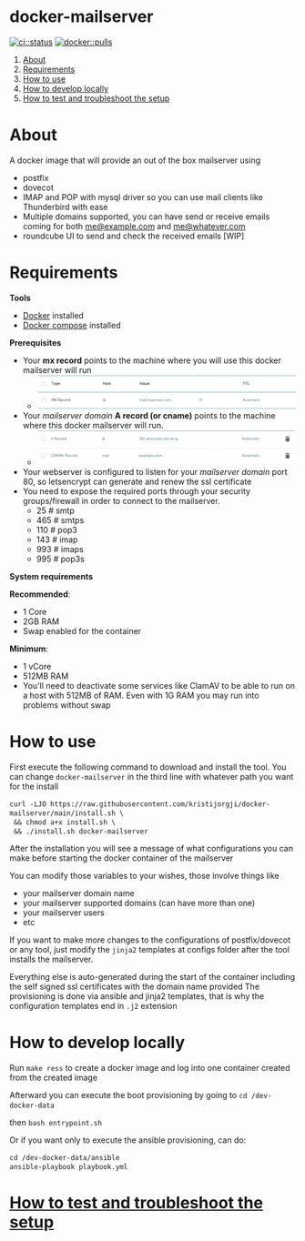 # docker-mailserver

[![ci::status]][ci::github] [![docker::pulls]][docker::hub] 

[ci::status]: https://img.shields.io/github/workflow/status/kristijorgji/docker-mailserver/Publish?color=blue&label=CI&logo=github&logoColor=white&style=for-the-badge
[ci::github]: https://github.com/kristijorgji/docker-mailserver/actions
[docker::pulls]: https://img.shields.io/docker/pulls/kristijorgji/docker-mailserver.svg?style=for-the-badge&logo=docker&logoColor=white
[docker::hub]: https://hub.docker.com/r/kristijorgji/docker-mailserver/

1. [About](#about)
2. [Requirements](#requirements)
3. [How to use](#how-to-use)
4. [How to develop locally](#how-to-develop-locally)
5. [How to test and troubleshoot the setup](docs/how-to-test-and-troubleshot-the-setup.md)

# About

A docker image that will provide an out of the box mailserver using

* postfix
* dovecot
* IMAP and POP with mysql driver so you can use mail clients like Thunderbird with ease
* Multiple domains supported, you can have send or receive emails coming for both me@example.com and me@whatever.com
* roundcube UI to send and check the received emails [WIP] 

# Requirements

**Tools**
- [Docker](https://www.docker.com/) installed
- [Docker compose](https://docs.docker.com/compose/) installed

**Prerequisites** 
- Your **mx record** points to the machine where you will use this docker mailserver will run
  - ![MX Record Namescheap Example](./docs/mx-record-example.png)
- Your _mailserver domain_ **A record (or cname)** points to the machine where  this docker mailserver will run.
  - ![CNAME Mailserver Domain Record Namescheap Example](./docs/maildomain-cname-example.png)
- Your webserver is configured to listen for your _mailserver domain_ port 80, so letsencrypt can generate and renew the ssl certificate
- You need to expose the required ports through your security groups/firewall in order to connect to the mailserver.  
  - 25     # smtp
  - 465    # smtps
  - 110    # pop3
  - 143    # imap
  - 993    # imaps
  - 995    # pop3s

**System requirements**

**Recommended**:

- 1 Core
- 2GB RAM
- Swap enabled for the container

**Minimum**:

- 1 vCore
- 512MB RAM
- You'll need to deactivate some services like ClamAV to be able to run on a host with 512MB of RAM. Even with 1G RAM you may run into problems without swap

# How to use

First execute the following command to download and install the tool.
You can change `docker-mailserver` in the third line with whatever path you want for the install

```shell
curl -LJO https://raw.githubusercontent.com/kristijorgji/docker-mailserver/main/install.sh \
 && chmod a+x install.sh \
 && ./install.sh docker-mailserver
```

After the installation you will see a message of what configurations you can make before starting the docker container of the mailserver

You can modify those variables to your wishes, those involve things like
* your mailserver domain name
* your mailserver supported domains (can have more than one)
* your mailserver users
* etc

If you want to make more changes to the configurations of postfix/dovecot or any tool, just modify the `jinja2` templates at configs folder after the tool installs the mailserver.


Everything else is auto-generated during the start of the container including the self signed ssl certificates with the domain name provided
The provisioning is done via ansible and jinja2 templates, that is why the configuration templates end in `.j2` extension

# How to develop locally

Run `make ress` to create a docker image and log into one container created from the created image

Afterward you can execute the boot provisioning by going to 
`cd /dev-docker-data`

then `bash entrypoint.sh`

Or if you want only to execute the ansible provisioning, can do:
```shell
cd /dev-docker-data/ansible
ansible-playbook playbook.yml
```

# [How to test and troubleshoot the setup](docs/how-to-test-and-troubleshot-the-setup.md)
